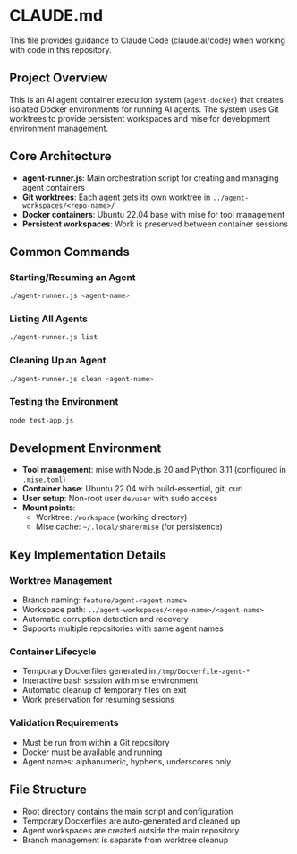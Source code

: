 # CLAUDE.md

This file provides guidance to Claude Code (claude.ai/code) when working with code in this repository.

## Project Overview

This is an AI agent container execution system (`agent-docker`) that creates isolated Docker environments for running AI agents. The system uses Git worktrees to provide persistent workspaces and mise for development environment management.

## Core Architecture

- **agent-runner.js**: Main orchestration script for creating and managing agent containers
- **Git worktrees**: Each agent gets its own worktree in `../agent-workspaces/<repo-name>/`
- **Docker containers**: Ubuntu 22.04 base with mise for tool management
- **Persistent workspaces**: Work is preserved between container sessions

## Common Commands

### Starting/Resuming an Agent
```bash
./agent-runner.js <agent-name>
```

### Listing All Agents
```bash
./agent-runner.js list
```

### Cleaning Up an Agent
```bash
./agent-runner.js clean <agent-name>
```

### Testing the Environment
```bash
node test-app.js
```

## Development Environment

- **Tool management**: mise with Node.js 20 and Python 3.11 (configured in `.mise.toml`)
- **Container base**: Ubuntu 22.04 with build-essential, git, curl
- **User setup**: Non-root user `devuser` with sudo access
- **Mount points**: 
  - Worktree: `/workspace` (working directory)
  - Mise cache: `~/.local/share/mise` (for persistence)

## Key Implementation Details

### Worktree Management
- Branch naming: `feature/agent-<agent-name>`
- Workspace path: `../agent-workspaces/<repo-name>/<agent-name>`
- Automatic corruption detection and recovery
- Supports multiple repositories with same agent names

### Container Lifecycle
- Temporary Dockerfiles generated in `/tmp/Dockerfile-agent-*`
- Interactive bash session with mise environment
- Automatic cleanup of temporary files on exit
- Work preservation for resuming sessions

### Validation Requirements
- Must be run from within a Git repository
- Docker must be available and running
- Agent names: alphanumeric, hyphens, underscores only

## File Structure

- Root directory contains the main script and configuration
- Temporary Dockerfiles are auto-generated and cleaned up
- Agent workspaces are created outside the main repository
- Branch management is separate from worktree cleanup